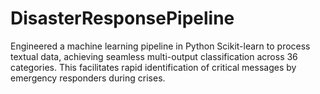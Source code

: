 # DisasterResponsePipeline
Engineered a machine learning pipeline in Python Scikit-learn to process textual data, achieving seamless multi-output classification across 36 categories. This facilitates rapid identification of critical messages by emergency responders during crises.
